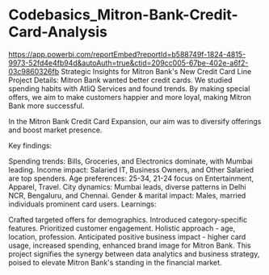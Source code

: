 # Codebasics_Mitron-Bank-Credit-Card-Analysis
https://app.powerbi.com/reportEmbed?reportId=b588749f-1824-4815-9973-52fd4e4fb94d&autoAuth=true&ctid=209cc005-67be-402e-a6f2-03c9860326fb
Strategic Insights for Mitron Bank's New Credit Card Line
Project Details: Mitron Bank wanted better credit cards. We studied spending habits with AtliQ Services and found trends. By making special offers, we aim to make customers happier and more loyal, making Mitron Bank more successful.

In the Mitron Bank Credit Card Expansion, our aim was to diversify offerings and boost market presence.

Key findings:

Spending trends: Bills, Groceries, and Electronics dominate, with Mumbai leading.
Income impact: Salaried IT, Business Owners, and Other Salaried are top spenders.
Age preferences: 25-34, 21-24 focus on Entertainment, Apparel, Travel.
City dynamics: Mumbai leads, diverse patterns in Delhi NCR, Bengaluru, and Chennai.
Gender & marital impact: Males, married individuals prominent card users.
Learnings:

Crafted targeted offers for demographics.
Introduced category-specific features.
Prioritized customer engagement.
Holistic approach - age, location, profession.
Anticipated positive business impact - higher card usage, increased spending, enhanced brand image for Mitron Bank. This project signifies the synergy between data analytics and business strategy, poised to elevate Mitron Bank's standing in the financial market.
